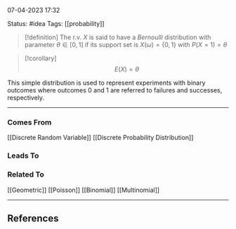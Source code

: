 07-04-2023   17:32

Status: #idea
Tags: [[probability]]

>[!definition]
The r.v. $X$ is said to have a *Bernoulli* distribution with parameter $\theta\in [0, 1]$ if its support set is $X(\omega) = \{0, 1\}$  with $P(X = 1)=\theta$ 

>[!corollary]
$$E(X) = \theta$$ 

This simple distribution is used to represent experiments with binary outcomes where outcomes $0$ and $1$ are referred to failures and successes, respectively.

---

### Comes From

[[Discrete Random Variable]]
[[Discrete Probability Distribution]]

### Leads To

### Related To

[[Geometric]]
[[Poisson]]
[[Binomial]]
[[Multinomial]]

---

## References